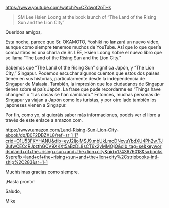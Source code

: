 https://www.youtube.com/watch?v=CZdwqf2pTHk

> SM Lee Hsien Loong at the book launch of “The Land of the Rising Sun and the Lion City”

Queridos amigos,

Esta noche, parece que Sr. OKAMOTO, Yoshiki no lanzará un nuevo video, aunque como siempre tenemos muchos de YouTube. Así que lo que quería compartiros es una charla de Sr. LEE, Hsien Loong sobre el nuevo libro que se llama “The Land of the Rising Sun and the Lion City.”

Sabemos que “The Land of the Rising Sun” significa Japón, y “The Lion City,” Singapur. Podemos escuchar algunos cuentos que estos dos países tienen en sus historias, particularmente desde la independencia de Singapur de Malasia. También, la impresión que los ciudadanos de Singapur tienen sobre el país Japón. La frase que pude recordarme es “Things have changed” o “Las cosas se han cambiado.” Entonces, muchas personas de Singapur ya viajan a Japón como los turistas, y por otro lado también los japoneses vienen a Singapur. 

Por fin, como yo, si quieráis saber más informaciones, podéis ver el libro a través de este enlace a amazon.com.

https://www.amazon.com/Land-Rising-Sun-Lion-City-ebook/dp/B0F2DBZXL8/ref=sr_1_1?crid=O1U53FKYHANU&dib=eyJ2IjoiMSJ9.mbUkLmcDNxvuYbdXU4Ph2w.TJ3ufwCECcRJpzthGCV9XKXt5aBzDL8sCT6x2yMMOjQ&dib_tag=se&keywords=land+of+the+rising+sun+and+the+lion+city&qid=1743676018&s=books&sprefix=land+of+the+rising+sun+and+the+lion+city%2Cstripbooks-intl-ship%2C283&sr=1-1

Muchísimas gracias como siempre.

¡Hasta pronto!

Saludo,

Mike
